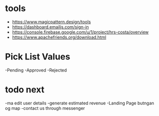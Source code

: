 # tools
 - https://www.magicpattern.design/tools
 - https://dashboard.emailjs.com/sign-in
 - https://console.firebase.google.com/u/1/project/hrs-costa/overview
 - https://www.apachefriends.org/download.html

# Pick List Values
-Pending
-Approved
-Rejected

# todo next
-ma edit user details
-generate estimated revenue
-Landing Page butngan og map
-contact us through messenger

